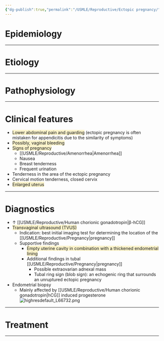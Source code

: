 ```yaml
---
{"dg-publish":true,"permalink":"/USMLE/Reproductive/Ectopic pregnancy/"}
---
```


# Epidemiology


---
# Etiology


---
# Pathophysiology


---
# Clinical features
- <span style="background:rgba(240, 200, 0, 0.2)">Lower abdominal pain and guarding</span> (ectopic pregnancy is often mistaken for appendicitis due to the similarity of symptoms)
- <span style="background:rgba(240, 200, 0, 0.2)">Possibly, vaginal bleeding </span>
- <span style="background:rgba(240, 200, 0, 0.2)">Signs of pregnancy</span>
	- [[USMLE/Reproductive/Amenorrhea\|Amenorrhea]]
	- Nausea
	- Breast tenderness
	- Frequent urination
- Tenderness in the area of the ectopic pregnancy
- Cervical motion tenderness, closed cervix
- <span style="background:rgba(240, 200, 0, 0.2)">Enlarged uterus</span>

---
# Diagnostics
- ↑ [[USMLE/Reproductive/Human chorionic gonadotropin\|β-hCG]]
- <span style="background:rgba(240, 200, 0, 0.2)">Transvaginal ultrasound (TVUS)</span>
	- Indication: best initial imaging test for determining the location of the [[USMLE/Reproductive/Pregnancy\|pregnancy]]
	- Supportive findings
		- <span style="background:rgba(240, 200, 0, 0.2)">Empty uterine cavity in combination with a thickened endometrial lining</span>
		- Additional findings in tubal [[USMLE/Reproductive/Pregnancy\|pregnancy]]
			- Possible extraovarian adnexal mass 
			- Tubal ring sign (blob sign): an echogenic ring that surrounds an unruptured ectopic pregnancy
- Endometrial biopsy
	- Mainly affected by [[USMLE/Reproductive/Human chorionic gonadotropin\|hCG]] induced progesterone![highresdefault_L66732.png](/img/user/appendix/highresdefault_L66732.png)

---
# Treatment


---
